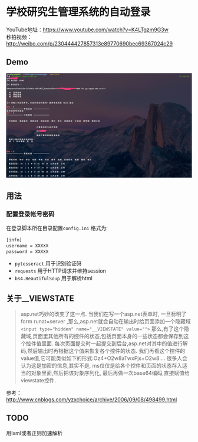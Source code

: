 # 学校研究生管理系统的自动登录
YouTube地址：https://www.youtube.com/watch?v=K4LTgzm9G3w </br>
秒拍视频：http://weibo.com/p/230444427857313e89770690bec69367024c29 </br>

## Demo
![](img/dev-v2.5-demo.png)

## 用法
### 配置登录帐号密码
在登录脚本所在目录配置`config.ini`  格式为: </br>
```
[info]
username = XXXXX
password = XXXXX
```

- `pytesseract` 用于识别验证码
- `requests` 用于HTTP请求并维持session
- `bs4.BeautifulSoup` 用于解析html

## 关于__VIEWSTATE
> asp.net巧妙的改变了这一点. 当我们在写一个asp.net表单时, 一旦标明了 form runat=server ,那么,asp.net就会自动在输出时给页面添加一个隐藏域
> ```<input type="hidden" name="__VIEWSTATE" value="">```
> 那么,有了这个隐藏域,页面里其他所有的控件的状态,包括页面本身的一些状态都会保存到这个控件值里面. 每次页面提交时一起提交到后台,asp.net对其中的值进行解码,然后输出时再根据这个值来恢复各个控件的状态. 我们再看这个控件的value值,它可能类似如下的形式:Oz4+O2w8aTwxPjs+O2w8.... 
> 很多人会认为这是加密的信息,其实不是, ms仅仅是给各个控件和页面的状态存入适当的对象里面,然后把该对象序列化, 最后再做一次base64编码,直接赋值给viewstate控件.


参考：
http://www.cnblogs.com/yzxchoice/archive/2006/09/08/498499.html

## TODO
用lxml或者正则加速解析
